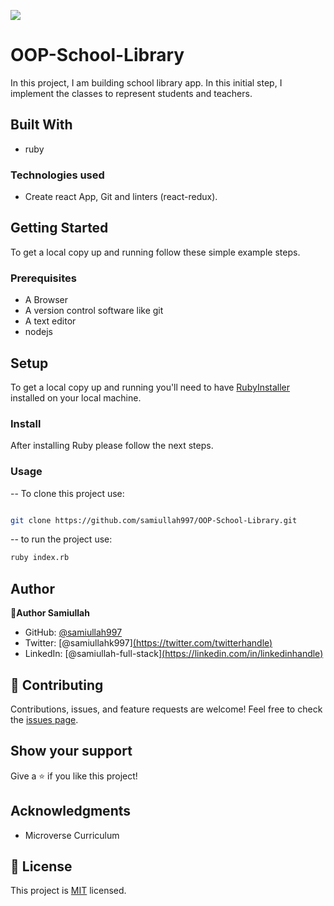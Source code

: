 ![](https://img.shields.io/badge/Microverse-blueviolet)

# OOP-School-Library

In this project, I am building school library app. In this initial step, I implement the classes to represent students and teachers.

## Built With
- ruby

### Technologies used
- Create react App, Git and  linters (react-redux).

  
## Getting Started
To get a local copy up and running follow these simple example steps.


### Prerequisites
- A Browser
- A version control software like git
- A text editor
- nodejs


## Setup

To get a local copy up and running you'll need to have [RubyInstaller](https://rubyinstaller.org/) installed on your local machine.


### Install

After installing Ruby please follow the next steps.

### Usage

-- To clone this project use:
```bash

git clone https://github.com/samiullah997/OOP-School-Library.git

```
-- to run the project use:
```bash
ruby index.rb
```

## Author

👤**Author Samiullah**

- GitHub: [@samiullah997]([https://github.com/githubhandle](https://github.com/samiullah997))
- Twitter: [@samiullahk997][(https://twitter.com/twitterhandle)](https://twitter.com/samiullahk997)
- LinkedIn: [@samiullah-full-stack][(https://linkedin.com/in/linkedinhandle)](https://www.linkedin.com/in/samiullah-khan-2702b7171/)


## 🤝 Contributing
Contributions, issues, and feature requests are welcome!
Feel free to check the [issues page](../../issues/).

## Show your support
Give a ⭐️ if you like this project!

## Acknowledgments

- Microverse Curriculum

## 📝 License



This project is [MIT](./MIT.md) licensed.
